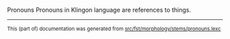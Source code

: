 Pronouns
Pronouns in Klingon language are references to things.

* * *

<small>This (part of) documentation was generated from [src/fst/morphology/stems/pronouns.lexc](https://github.com/giellalt/lang-tlh/blob/main/src/fst/morphology/stems/pronouns.lexc)</small>
